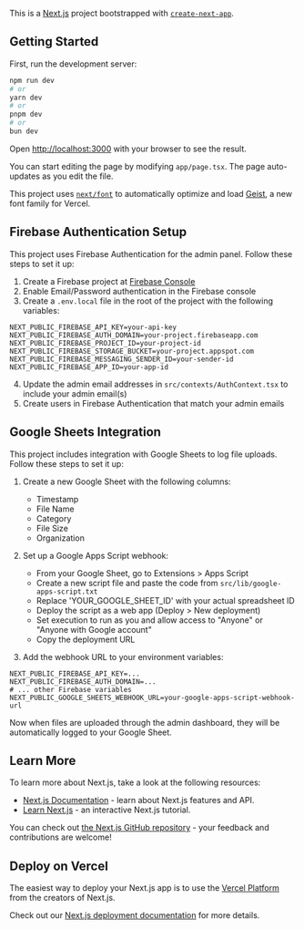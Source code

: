 This is a [Next.js](https://nextjs.org) project bootstrapped with [`create-next-app`](https://nextjs.org/docs/app/api-reference/cli/create-next-app).

## Getting Started

First, run the development server:

```bash
npm run dev
# or
yarn dev
# or
pnpm dev
# or
bun dev
```

Open [http://localhost:3000](http://localhost:3000) with your browser to see the result.

You can start editing the page by modifying `app/page.tsx`. The page auto-updates as you edit the file.

This project uses [`next/font`](https://nextjs.org/docs/app/building-your-application/optimizing/fonts) to automatically optimize and load [Geist](https://vercel.com/font), a new font family for Vercel.

## Firebase Authentication Setup

This project uses Firebase Authentication for the admin panel. Follow these steps to set it up:

1. Create a Firebase project at [Firebase Console](https://console.firebase.google.com/)
2. Enable Email/Password authentication in the Firebase console
3. Create a `.env.local` file in the root of the project with the following variables:

```
NEXT_PUBLIC_FIREBASE_API_KEY=your-api-key
NEXT_PUBLIC_FIREBASE_AUTH_DOMAIN=your-project.firebaseapp.com
NEXT_PUBLIC_FIREBASE_PROJECT_ID=your-project-id
NEXT_PUBLIC_FIREBASE_STORAGE_BUCKET=your-project.appspot.com
NEXT_PUBLIC_FIREBASE_MESSAGING_SENDER_ID=your-sender-id
NEXT_PUBLIC_FIREBASE_APP_ID=your-app-id
```

4. Update the admin email addresses in `src/contexts/AuthContext.tsx` to include your admin email(s)
5. Create users in Firebase Authentication that match your admin emails

## Google Sheets Integration

This project includes integration with Google Sheets to log file uploads. Follow these steps to set it up:

1. Create a new Google Sheet with the following columns:
   - Timestamp
   - File Name
   - Category
   - File Size
   - Organization

2. Set up a Google Apps Script webhook:
   - From your Google Sheet, go to Extensions > Apps Script
   - Create a new script file and paste the code from `src/lib/google-apps-script.txt`
   - Replace 'YOUR_GOOGLE_SHEET_ID' with your actual spreadsheet ID
   - Deploy the script as a web app (Deploy > New deployment)
   - Set execution to run as you and allow access to "Anyone" or "Anyone with Google account"
   - Copy the deployment URL

3. Add the webhook URL to your environment variables:

```
NEXT_PUBLIC_FIREBASE_API_KEY=...
NEXT_PUBLIC_FIREBASE_AUTH_DOMAIN=...
# ... other Firebase variables
NEXT_PUBLIC_GOOGLE_SHEETS_WEBHOOK_URL=your-google-apps-script-webhook-url
```

Now when files are uploaded through the admin dashboard, they will be automatically logged to your Google Sheet.

## Learn More

To learn more about Next.js, take a look at the following resources:

- [Next.js Documentation](https://nextjs.org/docs) - learn about Next.js features and API.
- [Learn Next.js](https://nextjs.org/learn) - an interactive Next.js tutorial.

You can check out [the Next.js GitHub repository](https://github.com/vercel/next.js) - your feedback and contributions are welcome!

## Deploy on Vercel

The easiest way to deploy your Next.js app is to use the [Vercel Platform](https://vercel.com/new?utm_medium=default-template&filter=next.js&utm_source=create-next-app&utm_campaign=create-next-app-readme) from the creators of Next.js.

Check out our [Next.js deployment documentation](https://nextjs.org/docs/app/building-your-application/deploying) for more details.
